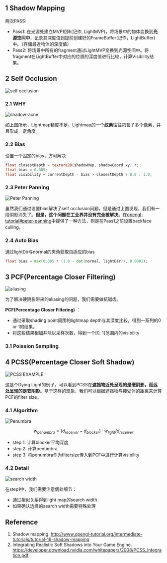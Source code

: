 ## 1 Shadow Mapping

两次PASS:
- Pass1: 在光源处建立MVP矩阵(记作, LightMVP)，将场景中的物体变换到**光源空间中**，记录其深度值到提前创建好的FrameBuffer(记作，LightBuffer)中。（存储最近物体的深度值）
- Pass2: 将场景中所有的fragment通过LightMVP变换到光源空间中。将fragment在LightBuffer中对应的位置的深度值进行比较，计算Visibility结果。

## 2 Self Occlusion

![self occlusion](./images/shadow/self-occlusion.jpg)

### 2.1 WHY

![shadow-acne](./images/shadow/shadow-acne.png)

如上图所示，Lightmap精度不足，Lightmap的一个**纹素**往往包含了多个像素，并且形成一定角度。

### 2.2 Bias

设置一个固定的bias，方可解决

```glsl
float closestDepth = texture2D(shadowMap, shadowCoord.xy).r;
float bias = 0.005;
float visibility = currentDepth - bias > closestDepth ? 0.0 : 1.0;
```

### 2.3 Peter Panning

![Peter Panning](./images/shadow/peter-panning.jpg)

虽然我们通过设置bias解决了self occlusion问题，但是通过上图发现，我们有一段阴影消失了。**但是，这个问题在工业界并没有完全被解决**。在[opengl-tutorial#peter-panning](http://www.opengl-tutorial.org/intermediate-tutorials/tutorial-16-shadow-mapping/#peter-panning)中提供了一种方法，则是在Pass1之前设置backface culling。

### 2.4 Auto Bias

通过lightDir与normal的夹角获取自适应的bias

```glsl
float bias = max(0.005 * (1.0 - dot(normal, lightDir)), 0.0001);
```

## 3 PCF(Percentage Closer Filtering)

![aliasing](images/shadow/Aliasing.jpg)

为了解决硬阴影带来的aliasing的问题，我们需要做抗锯齿。

**PCF(Percentage Closer Filtering)** ：
- 通过采取shading point周围的lightmap depth与其深度比较，得到一系列的0 or 1的结果。
- 将这些结果相加并除以采样次数，得到一个[0, 1]范围内的visibility

### 3.1 Poission Sampling 

## 4 PCSS(Percentage Closer Soft Shadow)

![PCSS EXAMPLE](images/shadow/pcss-example.jpg)

这是个Dying Light的例子，可以看到PCSS在**遮挡物近处呈现的是硬阴影，而远处呈现的是软阴影**。基于这样的现象，我们可以根据遮挡物与接受体的距离来计算PCF的filter size。

### 4.1 Algorithm

![Penumbra](images/shadow/penumbra.jpg)

$$
w_{penumbra} = (d_{receiver} - d_{blocker}) \cdot w_{light} / d_{receiver}
$$

- step 1: 计算blocker平均深度
- step 2: 计算penumbra
- step 3: 将penumbra作为filtersize传入到PCF中进行计算visibility

### 4.2 Detail

![search width](images/shadow/pcss-search-width.jpg)

在step1中，我们需要注意俩处细节：
- 通过相似关系得到light map的search width
- 如果确认边缘的search width需要特殊处理


## Reference

1. Shadow mapping. http://www.opengl-tutorial.org/intermediate-tutorials/tutorial-16-shadow-mapping
2. Integrating Realistic Soft
Shadows into Your Game
Engine. https://developer.download.nvidia.com/whitepapers/2008/PCSS_Integration.pdf
